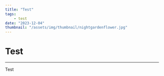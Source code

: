 ```yaml
---
title: "Test"
tags:
    - test
date: "2023-12-04"
thumbnail: "/assets/img/thumbnail/nightgardenflower.jpg"
---
```


# Test
---
Test